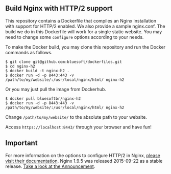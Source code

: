 ## Build Nginx with HTTP/2 support

This repository contains a Dockerfile that compiles an Nginx installation with support for HTTP/2 enabled. We also provide a sample nginx.conf.
The build we do in this Dockerfile will work for a single static website. You may need to change some ```configure``` options according to your needs.

To make the Docker build, you may clone this repository and run the Docker commands as follows.

```
$ git clone git@github.com:bluesoft/dockerfiles.git
$ cd nginx-h2
$ docker build -t nginx-h2 .
$ docker run -d -p 8443:443 -v /path/to/my/website/:/usr/local/nginx/html/ nginx-h2
```

Or you may just pull the image from Dockerhub.

```
$ docker pull bluesoftbr/nginx-h2
$ docker run -d -p 8443:443 -v /path/to/my/website/:/usr/local/nginx/html/ nginx-h2
```

Change ```/path/to/my/website/``` to the absolute path to your website.

Access ```https://localhost:8443/``` through your browser and have fun!

## Important

For more information on the options to configure HTTP/2 in Nginx, [please visit their documentation].
Nginx 1.9.5 was released 2015-09-22 as a stable release. [Take a look at the Announcement].

[//]: #
[please visit their documentation]: <http://nginx.org/en/docs/http/ngx_http_v2_module.html>
[Take a look at the Announcement]: <https://www.nginx.com/blog/nginx-1-9-5/>

